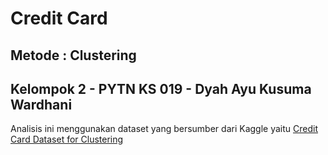 # Credit Card

## Metode : Clustering 
## __Kelompok 2 - PYTN KS 019 - Dyah Ayu Kusuma Wardhani__

Analisis ini menggunakan dataset yang bersumber dari Kaggle yaitu [Credit Card Dataset for Clustering](https://www.kaggle.com/datasets/arjunbhasin2013/ccdata)

